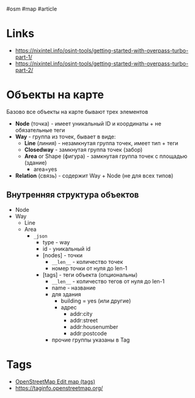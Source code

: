 #osm #map #article
# Links
- https://nixintel.info/osint-tools/getting-started-with-overpass-turbo-part-1/
- https://nixintel.info/osint-tools/getting-started-with-overpass-turbo-part-2/

# Объекты на карте
Базово все объекты на карте бывают трех элементов
- **Node** (точка) - имеет уникальный ID и координаты + не обязательные теги
- **Way** - группа из точек, бывает в виде:
	- **Line** (линия) - незамкнутая группа точек, имеет тип + теги
	- **Closedway** - замкнутая группа точек (забор)
	- **Area** or Shape (фигура) - замкнутая группа точек с площадью (здание)
		- area=yes
- **Relation** (связь) - содержит Way + Node (не для всех типов)

## Внутренняя структура объектов
- Node
- Way
	- Line
	- Area
		- `_json`
			- type - way
			- id - уникальный id
			- [nodes] - точки
				- `__len__` - количество точек
				- номер точки от нуля до len-1
			- [tags] - теги объекта (опциональны)
				- `__len__` - количество тегов от нуля до len-1
				- name - название
				- для здания
					- building = yes (или другие)
					- адрес
						- addr:city
						- addr:street
						- addr:housenumber
						- addr:postcode
				- прочие группы указаны в Tag

# Tags
- [OpenStreetMap Edit map (tags)](OpenStreetMap%20Edit%20map%20(tags).md)
- https://taginfo.openstreetmap.org/